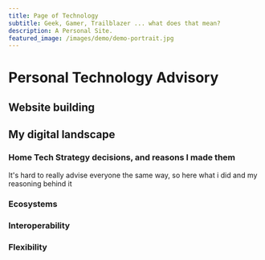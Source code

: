 ```yaml
---
title: Page of Technology
subtitle: Geek, Gamer, Trailblazer ... what does that mean?
description: A Personal Site.
featured_image: /images/demo/demo-portrait.jpg
---
```


# Personal Technology Advisory

## Website building
## My digital landscape
### Home Tech Strategy decisions, and reasons I made them
It's hard to really advise everyone the same way, so here what i did and my reasoning behind it
### Ecosystems
### Interoperability
### Flexibility
